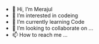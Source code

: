 - 👋 Hi, I’m Merajul
- 👀 I’m interested in codeing 
- 🌱 I’m currently learning Code
- 💞️ I’m looking to collaborate on ...
- 📫 How to reach me ...

<!---
Merajul007/Merajul007 is a ✨ special ✨ repository because its `README.md` (this file) appears on your GitHub profile.
You can click the Preview link to take a look at your changes.
--->
